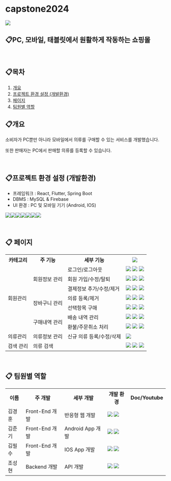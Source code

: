 # capstone2024

<img src="https://capsule-render.vercel.app/api?type=cylinder&color=auto&height=300&section=header&text=Design%20The%20Style&fontSize=90" />


## 📋PC, 모바일, 태블릿에서 원활하게 작동하는 쇼핑몰

<br/>

## 📋목차

1. [개요](#📋개요)
2. [프로젝트 환경 설정 (개발환경)](#📋프로젝트-환경-설정-개발환경)
3. [페이지](#📋-페이지)
4. [팀원별 역할](#📋-팀원별-역할)

## 📋개요

소비자가 PC뿐만 아니라 모바일에서 의류를 구매할 수 있는 서비스를 개발했습니다.

또한 판매자는 PC에서 판매할 의류를 등록할 수 있습니다.

<br/>

## 📋프로젝트 환경 설정 (개발환경)
- 프레임워크 : React, Flutter, Spring Boot
- DBMS : MySQL & Firebase
- UI 환경 : PC 및 모바일 기기 (Android, IOS)

<img src="https://img.shields.io/badge/React-20232A?style=for-the-badge&logo=react&logoColor=61DAFB"><img src="https://img.shields.io/badge/Flutter-02569B?style=for-the-badge&logo=flutter&logoColor=white"><img src="https://img.shields.io/badge/Spring-6DB33F?style=for-the-badge&logo=spring&logoColor=white"><img src="https://img.shields.io/badge/MySQL-00000F?style=for-the-badge&logo=mysql&logoColor=white"><img src="https://img.shields.io/badge/Firebase-039BE5?style=for-the-badge&logo=Firebase&logoColor=white"><img src="https://img.shields.io/badge/Android-3DDC84?style=for-the-badge&logo=android&logoColor=white"><img src="https://img.shields.io/badge/iOS-000000?style=for-the-badge&logo=ios&logoColor=white">

<br/>

## 📋 페이지

<div>
<table>
  <tr>
    <th>카테고리</th>
    <th>주 기능</th>
    <th>세부 기능</th>
    <th>
      <img src="	https://img.shields.io/badge/YouTube-FF0000?style=for-the-badge&logo=youtube&logoColor=white">
    </th>
  </tr>
  <tr>
    <td rowspan="7">회원관리</td>
    <td rowspan="3">회원정보 관리</td>
    <td>로그인/로그아웃</td>
    <td>
      <a href="https://github.com/pszzang123/capstone2024/blob/main/README.md" style="text-decoration:none">
        <img src="https://img.shields.io/badge/React-20232A?style=for-the-badge&logo=react&logoColor=61DAFB">
      </a>
      <a href="https://github.com/pszzang123/capstone2024/blob/main/README.md" style="text-decoration:none">
        <img src="https://img.shields.io/badge/iOS-000000?style=for-the-badge&logo=ios&logoColor=white">
      </a>
      <a href="https://github.com/pszzang123/capstone2024/blob/main/README.md" style="text-decoration:none">
        <img src="https://img.shields.io/badge/Android-3DDC84?style=for-the-badge&logo=android&logoColor=white">
      </a>
    </td>
  </tr>
  <tr>
    <td>회원 가입/수정/탈퇴</td>
    <td>
      <a href="https://github.com/pszzang123/capstone2024/blob/main/README.md" style="text-decoration:none">
        <img src="https://img.shields.io/badge/React-20232A?style=for-the-badge&logo=react&logoColor=61DAFB">
      </a>
      <a href="https://github.com/pszzang123/capstone2024/blob/main/README.md" style="text-decoration:none">
        <img src="https://img.shields.io/badge/iOS-000000?style=for-the-badge&logo=ios&logoColor=white">
      </a>
      <a href="https://github.com/pszzang123/capstone2024/blob/main/README.md" style="text-decoration:none">
        <img src="https://img.shields.io/badge/Android-3DDC84?style=for-the-badge&logo=android&logoColor=white">
      </a>
    </td>
  </tr>
  <tr>
    <td>결제정보 추가/수정/제거</td>
    <td>
      <a href="https://github.com/pszzang123/capstone2024/blob/main/README.md" style="text-decoration:none">
        <img src="https://img.shields.io/badge/React-20232A?style=for-the-badge&logo=react&logoColor=61DAFB">
      </a>
      <a href="https://github.com/pszzang123/capstone2024/blob/main/README.md" style="text-decoration:none">
        <img src="https://img.shields.io/badge/iOS-000000?style=for-the-badge&logo=ios&logoColor=white">
      </a>
      <a href="https://github.com/pszzang123/capstone2024/blob/main/README.md" style="text-decoration:none">
        <img src="https://img.shields.io/badge/Android-3DDC84?style=for-the-badge&logo=android&logoColor=white">
      </a>
    </td>
  </tr>
  <tr>
    <td rowspan="2">장바구니 관리</td>
    <td>의류 등록/제거</td>
    <td>
      <a href="https://github.com/pszzang123/capstone2024/blob/main/README.md" style="text-decoration:none">
        <img src="https://img.shields.io/badge/React-20232A?style=for-the-badge&logo=react&logoColor=61DAFB">
      </a>
      <a href="https://github.com/pszzang123/capstone2024/blob/main/README.md" style="text-decoration:none">
        <img src="https://img.shields.io/badge/iOS-000000?style=for-the-badge&logo=ios&logoColor=white">
      </a>
      <a href="https://github.com/pszzang123/capstone2024/blob/main/README.md" style="text-decoration:none">
        <img src="https://img.shields.io/badge/Android-3DDC84?style=for-the-badge&logo=android&logoColor=white">
      </a>
    </td>
  </tr>
  <tr>
    <td>선택항목 구매</td>
    <td>
      <a href="https://github.com/pszzang123/capstone2024/blob/main/README.md" style="text-decoration:none">
        <img src="https://img.shields.io/badge/React-20232A?style=for-the-badge&logo=react&logoColor=61DAFB">
      </a>
      <a href="https://github.com/pszzang123/capstone2024/blob/main/README.md" style="text-decoration:none">
        <img src="https://img.shields.io/badge/iOS-000000?style=for-the-badge&logo=ios&logoColor=white">
      </a>
      <a href="https://github.com/pszzang123/capstone2024/blob/main/README.md" style="text-decoration:none">
        <img src="https://img.shields.io/badge/Android-3DDC84?style=for-the-badge&logo=android&logoColor=white">
      </a>
    </td>
  </tr>
  <tr>
    <td rowspan="2">구매내역 관리</td>
    <td>배송 내역 관리</td>
    <td>
      <a href="https://github.com/pszzang123/capstone2024/blob/main/README.md" style="text-decoration:none">
        <img src="https://img.shields.io/badge/React-20232A?style=for-the-badge&logo=react&logoColor=61DAFB">
      </a>
      <a href="https://github.com/pszzang123/capstone2024/blob/main/README.md" style="text-decoration:none">
        <img src="https://img.shields.io/badge/iOS-000000?style=for-the-badge&logo=ios&logoColor=white">
      </a>
      <a href="https://github.com/pszzang123/capstone2024/blob/main/README.md" style="text-decoration:none">
        <img src="https://img.shields.io/badge/Android-3DDC84?style=for-the-badge&logo=android&logoColor=white">
      </a>
    </td>
  </tr>
  <tr>
    <td>환불/주문취소 처리</td>
    <td>
      <a href="https://github.com/pszzang123/capstone2024/blob/main/README.md" style="text-decoration:none">
        <img src="https://img.shields.io/badge/React-20232A?style=for-the-badge&logo=react&logoColor=61DAFB">
      </a>
      <a href="https://github.com/pszzang123/capstone2024/blob/main/README.md" style="text-decoration:none">
        <img src="https://img.shields.io/badge/iOS-000000?style=for-the-badge&logo=ios&logoColor=white">
      </a>
      <a href="https://github.com/pszzang123/capstone2024/blob/main/README.md" style="text-decoration:none">
        <img src="https://img.shields.io/badge/Android-3DDC84?style=for-the-badge&logo=android&logoColor=white">
      </a>
    </td>
  </tr>
  <tr>
    <td rowspan="1">의류관리</td>
    <td rowspan="1">의류정보 관리</td>
    <td>신규 의류 등록/수정/삭제</td>
    <td>
      <a href="https://github.com/pszzang123/capstone2024/blob/main/README.md" style="text-decoration:none">
        <img src="https://img.shields.io/badge/React-20232A?style=for-the-badge&logo=react&logoColor=61DAFB">
      </a>
    </td>
  </tr>
  <tr>
    <td rowspan="1">검색 관리</td>
    <td colspan="2">의류 검색</td>
    <td>
      <a href="https://github.com/pszzang123/capstone2024/blob/main/README.md" style="text-decoration:none">
        <img src="https://img.shields.io/badge/React-20232A?style=for-the-badge&logo=react&logoColor=61DAFB">
      </a>
      <a href="https://github.com/pszzang123/capstone2024/blob/main/README.md" style="text-decoration:none">
        <img src="https://img.shields.io/badge/iOS-000000?style=for-the-badge&logo=ios&logoColor=white">
      </a>
      <a href="https://github.com/pszzang123/capstone2024/blob/main/README.md" style="text-decoration:none">
        <img src="https://img.shields.io/badge/Android-3DDC84?style=for-the-badge&logo=android&logoColor=white">
      </a>
    </td>
  </tr>
</table>
</div>

<br/>

## 📋 팀원별 역할

<div>
<table>
  <tr>
    <th>이름</th>
    <th>주 개발</th>
    <th>세부 개발</th>
    <th>개발 환경</th>
    <th>Doc/Youtube</th>
  </tr>
  <tr>
    <td>김경훈</td>
    <td>Front-End 개발</td>
    <td>반응형 웹 개발</td>
    <td>
      <img src="https://img.shields.io/badge/React-20232A?style=for-the-badge&logo=react&logoColor=61DAFB">
      <img src="https://img.shields.io/badge/Firebase-039BE5?style=for-the-badge&logo=Firebase&logoColor=white">
    </td>
  </tr>
  <tr>
    <td>김준기</td>
    <td>Front-End 개발</td>
    <td>Android App 개발</td>
    <td>
      <img src="https://img.shields.io/badge/Flutter-02569B?style=for-the-badge&logo=flutter&logoColor=white">
      <img src="https://img.shields.io/badge/Firebase-039BE5?style=for-the-badge&logo=Firebase&logoColor=white">
    </td>
  </tr>
  <tr>
    <td>김필수</td>
    <td>Front-End 개발</td>
    <td>IOS App 개발</td>
    <td>
      <img src="https://img.shields.io/badge/Flutter-02569B?style=for-the-badge&logo=flutter&logoColor=white">
      <img src="https://img.shields.io/badge/Firebase-039BE5?style=for-the-badge&logo=Firebase&logoColor=white">
    </td>
  </tr>
  <tr>
    <td>조성현</td>
    <td>Backend 개발</td>
    <td>API 개발</td>
    <td>
      <img src="https://img.shields.io/badge/Spring-6DB33F?style=for-the-badge&logo=spring&logoColor=white">
      <img src="https://img.shields.io/badge/MySQL-00000F?style=for-the-badge&logo=mysql&logoColor=white">
    </td>
  </tr>
</table>
</div>
